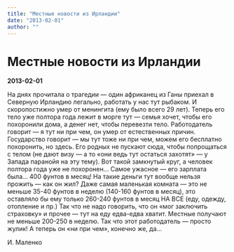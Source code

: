 ```yaml
---
title: "Mестные новости из Ирландии"
date: "2013-02-01"
author: ""
---
```


# Mестные новости из Ирландии

**2013-02-01** 

На днях прочитала о трагедии — один африканец из Ганы приехал в Северную  Ирландию легально, работать у нас тут рыбаком. И скоропостижно умер от менингита (ему было всего 29 лет). Теперь его тело уже полтора года лежит в морге тут — семья хочет, чтобы его похоронили дома, а денег нет, чтобы перевезти тело. Работодатель говорит — я тут ни при чем, он умер от естественных причин. Государство говорит — мы тут тоже ни при чем, можем его бесплатно похоронить, но здесь. Его родных не пускают сюда, чтобы попрощаться с телом (не дают визу — а то «они ведь тут остаться захотят» — у Запада паранойя на эту тему). Вот такой замкнутый круг, а человек полтора года уже не похоронен... Самое ужасное — его зарплата была... 400 фунтов в месяц! На такие деньги тут вообще нельзя прожить — как он жил? Даже самая маленькая комната — это не меньше 35-40 фунтов в неделю (140-160 фунтов в месяц), это оставляло бы ему только 260-240 фунтов в месяц НА ВСЕ (еду, одежду, отопление и пр.) Так что не надо говорить, что он «мог заключить страховку» и прочее — тут на еду едва-едва хватит. Местные получают не меньше 200-250 в неделю. Так что этот работодатель — просто жулик! А теперь он «ни при чем», конечно же, да...

И. Маленко